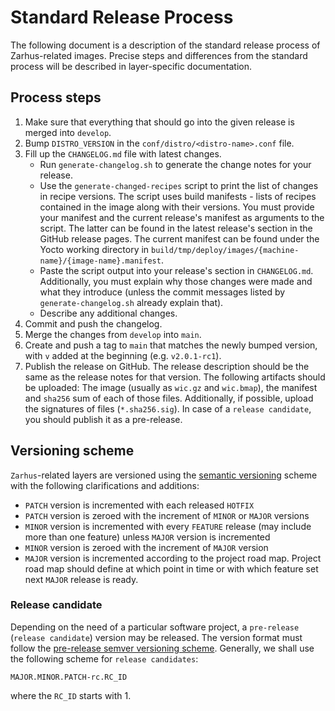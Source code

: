 # Standard Release Process

The following document is a description of the standard release process of
Zarhus-related images. Precise steps and differences from the standard
process will be described in layer-specific documentation.

## Process steps

1. Make sure that everything that should go into the given release is merged
   into `develop`.
2. Bump `DISTRO_VERSION` in the `conf/distro/<distro-name>.conf` file.
3. Fill up the `CHANGELOG.md` file with latest changes.
    - Run `generate-changelog.sh` to generate the change notes for your release.
    - Use the `generate-changed-recipes` script to print the list of changes in
      recipe versions. The script uses build manifests - lists of recipes
      contained in the image along with their versions. You must provide your
      manifest and the current release's manifest as arguments to the script.
      The latter can be found in the latest release's section in the GitHub
      release pages. The current manifest can be found under the Yocto working
      directory in
      `build/tmp/deploy/images/{machine-name}/{image-name}.manifest`.
    - Paste the script output into your release's section in `CHANGELOG.md`.
      Additionally, you must explain why those changes were made and what they
      introduce (unless the commit messages listed by `generate-changelog.sh`
      already explain that).
    - Describe any additional changes.
4. Commit and push the changelog.
5. Merge the changes from `develop` into `main`.
6. Create and push a tag to `main` that matches the newly bumped version, with
   `v` added at the beginning (e.g. `v2.0.1-rc1`).
7. Publish the release on GitHub. The release description should be the same as
   the release notes for that version. The following artifacts should be
   uploaded: The image (usually as `wic.gz` and `wic.bmap`), the manifest and
   `sha256` sum of each of those files. Additionally, if possible, upload the
   signatures of files (`*.sha256.sig`). In case of a `release candidate`, you
   should publish it as a pre-release.

## Versioning scheme

`Zarhus`-related layers are versioned using the
[semantic versioning](https://semver.org) scheme with the following
clarifications and additions:

- `PATCH` version is incremented with each released `HOTFIX`
- `PATCH` version is zeroed with the increment of `MINOR` or `MAJOR` versions
- `MINOR` version is incremented with every `FEATURE` release (may include more
  than one feature) unless `MAJOR` version is incremented
- `MINOR` version is zeroed with the increment of `MAJOR` version
- `MAJOR` version is incremented according to the project road map. Project road
  map should define at which point in time or with which feature set next
  `MAJOR` release is ready.

### Release candidate

Depending on the need of a particular software project, a `pre-release`
(`release candidate`) version may be released. The version format must follow
the [pre-release semver versioning scheme](https://semver.org/#spec-item-9).
Generally, we shall use the following scheme for `release candidates`:

```text
MAJOR.MINOR.PATCH-rc.RC_ID
```

where the `RC_ID` starts with 1.
